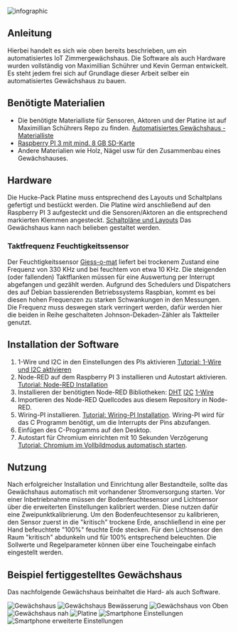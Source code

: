 ![infographic](infographic.png "infographic")

Anleitung
---------------------
Hierbei handelt es sich wie oben bereits beschrieben, um ein automatisiertes IoT Zimmergewächshaus.
Die Software als auch Hardware wurden vollständig von Maximillian Schührer und Kevin German entwickelt.
Es steht jedem frei sich auf Grundlage dieser Arbeit selber ein automatisiertes Gewächshaus zu bauen.

Benötigte Materialien
---------------------
- Die benötigte Materialliste für Sensoren, Aktoren und der Platine ist auf Maximillian Schührers Repo zu finden. [Automatisiertes Gewächshaus - Materialliste](https://github.com/prisherious/Gewaechshaus/blob/master/Parts "Materialliste")
- [Raspberry PI 3 mit mind. 8 GB SD-Karte](https://www.raspberrypi.org/products/raspberry-pi-3-model-b/ "Raspberry PI 3")
- Andere Materialien wie Holz, Nägel usw für den Zusammenbau eines Gewächshauses.

Hardware
-------------------
Die Hucke-Pack Platine muss entsprechend des Layouts und Schaltplans gefertigt und bestückt werden.
Die Platine wird anschließend auf den Raspberry PI 3 aufgesteckt und die Sensoren/Aktoren an die entsprechend markierten Klemmen angesteckt.
[Schaltpläne und Layouts](https://github.com/prisherious/Gewaechshaus "Schaltpläne und Layouts")
Das Gewächshaus kann nach belieben gestaltet werden. 

### Taktfrequenz Feuchtigkeitssensor
Der Feuchtigkeitssensor [Giess-o-mat](https://www.ramser-elektro.at/shop/bausaetze-und-platinen/giesomat-kapazitiver-bodenfeuchtesensor-erdfeuchtesensor-mit-beschichtung/ "Giess-o-mat") liefert bei trockenem Zustand eine Frequenz von 330 KHz und bei feuchtem von etwa 10 KHz. Die steigenden (oder fallenden) Taktflanken müssen für eine Auswertung per Interrupt abgefangen und gezählt werden. Aufgrund des Schedulers und Dispatchers des auf Debian bassierenden Betriebssystems Raspbian, kommt es bei diesen hohen Frequenzen zu starken Schwankungen in den Messungen. Die Frequenz muss deswegen stark verringert werden, dafür werden hier die beiden in Reihe geschalteten Johnson-Dekaden-Zähler als Taktteiler genutzt.

Installation der Software
-------------------
1) 1-Wire und I2C in den Einstellungen des PIs aktivieren [Tutorial: 1-Wire und I2C aktivieren](https://www.raspberrypi-spy.co.uk/2018/02/enable-1-wire-interface-raspberry-pi/ "1-Wire und I2C aktivieren")
2) Node-RED auf dem Raspberry PI 3 installieren und Autostart aktivieren. [Tutorial: Node-RED Installation](https://nodered.org/docs/hardware/raspberrypi "Node-RED Installation") 
3) Installieren der benötigten Node-RED Bibliotheken: 
[DHT](https://flows.nodered.org/node/node-red-contrib-dht-sensor "Node-RED DHT")
[I2C](https://flows.nodered.org/node/node-red-contrib-i2c "I2C")
[1-Wire](https://flows.nodered.org/node/node-red-contrib-1wire "1-Wire")
4) Importieren des Node-RED Quellcodes aus diesem Repository in Node-RED.
5) Wiring-PI installieren. [Tutorial: Wiring-PI Installation](https://projects.drogon.net/raspberry-pi/wiringpi/download-and-install/ "Wiring-PI"). Wiring-PI wird für das C Programm benötigt, um die Interrupts der Pins abzufangen.
6) Einfügen des C-Programms auf den Desktop.
7) Autostart für Chromium einrichten mit 10 Sekunden Verzögerung [Tutorial: Chromium im Vollbildmodus automatisch starten](https://projects.drogon.net/raspberry-pi/wiringpi/download-and-install/ "Wiring-PI").

Nutzung
---------------------
Nach erfolgreicher Installation und Einrichtung aller Bestandteile, sollte das Gewächshaus automatisch mit vorhandener Stromversorgung starten.
Vor einer Inbetriebnahme müssen der Bodenfeuchtesensor und Lichtsensor über die erweiterten Einstellungen kalibriert werden. Diese nutzen dafür eine Zweipunktkalibrierung. Um den Bodenfeuchtesensor zu kalibrieren, den Sensor zuerst in die "kritisch" trockene Erde, anschließend in eine per Hand befeuchtete "100%" feuchte Erde stecken. 
Für den Lichtsensor den Raum "kritisch" abdunkeln und für 100% entsprechend beleuchten.
Die Sollwerte und Regelparameter können über eine Toucheingabe einfach eingestellt werden.


Beispiel fertiggestelltes Gewächshaus
---------------------
Das nachfolgende Gewächshaus beinhaltet die Hard- als auch Software. 

![Gewächshaus](Bilder/IMG-20170617-WA0044.jpg "Gewächshaus")
![Gewächshaus Bewässerung](Bilder/IMG-20170617-WA0032.jpg "Gewächshaus Bewässerung")
![Gewächshaus von Oben](Bilder/IMG-20170617-WA0030.jpg "Gewächshaus von Oben")
![Gewächshaus nah](Bilder/IMG-20170617-WA0028.jpg "Gewächshaus nah")
![Platine](Bilder/Platine.jpg "Platine")
![Smartphone Einstellungen](Bilder/Smartphone1.jpg "Smartphone Einstellungen")
![Smartphone erweiterte Einstellungen](Bilder/Smartphone2.jpg "Smartphone erweiterte Einstellungen")

